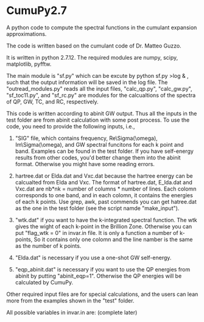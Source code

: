 # CumuPy2.7
A python code to compute the spectral functions in the cumulant expansion approximations.

The code is written based on the cumulant code of Dr. Matteo Guzzo.

It is written in python 2.7.12. The required modules are numpy, scipy, matplotlib, pyfftw. 

The main module is "sf.py" which can be excute by python sf.py >log & , such that the output information will be saved in the log file. The "outread_modules.py" reads all the input files, "calc_qp.py", "calc_gw.py", "sf_toc11.py", and "sf_rc.py" are modules for the calcualtions of the spectra of QP, GW, TC, and RC, respectively.

This code is written according to abinit GW output. Thus all the inputs in the test folder are from abinit calculation with some post process. To use the code, you need to provide the following inputs, i.e.,

1. "SIG" file, which contains frequency, Re\Sigma(\omega), Im\Sigma(\omega), and GW spectral funcitons for each k point and band. Examples can be found in the test folder. If you have self-energy results from other codes, you'd better change them into the abinit format. Otherwise you might have some reading errors.

2. hartree.dat or Elda.dat and Vxc.dat because the hartree energy can be calcualted from Elda and Vxc. The format of hartree.dat, E_lda.dat and Vxc.dat are nb*nk = number of columns * number of lines. Each colomn corresponds to one band, and in each colomn, it contains the energies of each k points. Use grep, awk, past commends you can get hatree.dat as the one in the test folder (see the script namde "make_input"). 

3. "wtk.dat" if you want to have the k-integrated spectral function. The wtk gives the wight of each k-point in the Brillion Zone. Otherwise you can put "flag_wtk = 0" in invar.in file. It is only a function a number of k-points, So it contains only one colomn and the line namber is the same as the number of k points.

4. "Elda.dat" is necessary if you use a one-shot GW self-energy. 

5. "eqp_abinit.dat" is necessary if you want to use the QP energies from abinit by putting "abinit_eqp=1". Otherwise the QP energies will be calculated by CumuPy.

Other required input files are for special calculations, and the users can lean more from the examples shown in the "test" folder.

All possible variables in invar.in are: (complete later) 

  

